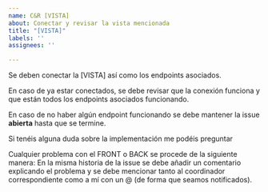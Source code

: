 ```yaml
---
name: C&R [VISTA]
about: Conectar y revisar la vista mencionada
title: "[VISTA]"
labels: ''
assignees: ''

---
```


Se deben conectar la [VISTA] así como los endpoints asociados.

En caso de ya estar conectados, se debe revisar que la conexión funciona y que están todos los endpoints asociados funcionando.

En caso de no haber algún endpoint funcionando se debe mantener la issue **abierta** hasta que se termine.

Si tenéis alguna duda sobre la implementación me podéis preguntar

Cualquier problema con el FRONT o BACK se procede de la siguiente manera: 
En la misma historia de la issue se debe añadir un comentario explicando el problema y se debe mencionar tanto al coordinador correspondiente como a mí con un @ (de forma que seamos notificados).
